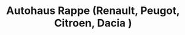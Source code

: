 ---
title: "Autohaus Rappe (Renault, Peugot, Citroen, Dacia )"
url: /duderstadt/autohaus-rappe-renault-peugot-citroen-dacia/
shop: Autohaus
---